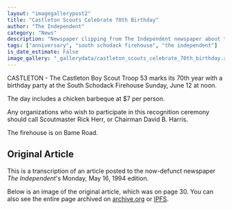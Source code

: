 ```yaml
---
layout: "imagegallerypost2"
title: "Castleton Scouts Celebrate 70th Birthday"
author: "The Independent"
category: "News"
description: "Newspaper clipping from The Independent newspaper about the troop's 70 year anniversary."
tags: ["anniversary", "south schodack firehouse", "the independent"]
is_date_estimate: False
image_gallery: "_gallerydata/castleton_scouts_celebrate_70th_birthday.xml"
---
```


CASTLETON - The Castleton Boy Scout Troop 53 marks its 70th year with a birthday party at the South Schodack Firehouse Sunday, June 12 at noon.

The day includes a chicken barbeque at $7 per person.

Any organizations who wish to participate in this recognition ceremony should call Scoutmaster Rick Herr, or Chairman David B. Harris.

The firehouse is on Bame Road.

## Original Article

This is a transcription of an article posted to the now-defunct newspaper _The Independent_'s Monday, May 16, 1994 edition.

Below is an image of the original article, which was on page 30. You can also see the entire page archived on [archive.org](https://archive.org/details/independent-page-30-1994-05-16) or [IPFS](https://pinata.cloud/ipfs/Qmctq3XspeYhV2By81sQ8cy9gufWkogzAZUV1n3SmJs79y).
